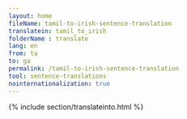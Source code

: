```yaml
---
layout: home
fileName: tamil-to-irish-sentence-translation
translatein: tamil_to_irish
folderName : translate
lang: en
from: ta
to: ga
permalink: /tamil-to-irish-sentence-translation
tool: sentence-translations
nointernationalization: true
---
```

{% include section/translateinto.html %}
